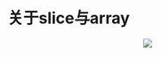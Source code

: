 # 关于slice与array

<p align='center'>
<img src='https://github.com/w1991668899/blog/blob/master/src/image/go/slice_array.jpg'>
</p>